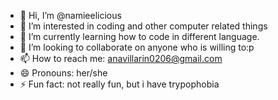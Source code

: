 - 👋 Hi, I’m @namieelicious
- 👀 I’m interested in coding and other computer related things
- 🌱 I’m currently learning how to code in different language.
- 💞️ I’m looking to collaborate on anyone who is willing to:p
- 📫 How to reach me: anavillarin0206@gmail.com
- 😄 Pronouns: her/she
- ⚡ Fun fact: not really fun, but i have trypophobia 

<!---
namieelicious/namieelicious is a ✨ special ✨ repository because its `README.md` (this file) appears on your GitHub profile.
You can click the Preview link to take a look at your changes.
--->
